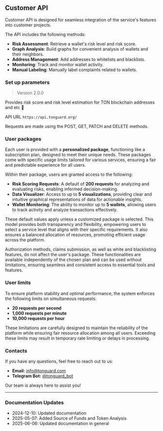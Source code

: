 ## Customer API

Customer API is designed for seamless integration of the service's features into customer projects.

The API includes the following methods:

- **Risk Assessment**: Retrieve a wallet's risk level and risk score.  
- **Graph Analysis**: Build graphs for convenient analysis of wallets and their neighbors.  
- **Address Management**: Add addresses to whitelists and blacklists.  
- **Monitoring**: Track and monitor wallet activity.  
- **Manual Labeling**: Manually label complaints related to wallets.  


### Set up parameters 

> Version 2.0.0

Provides risk score and risk level estimation for TON blockchain addresses and etc  🚀


API URL ```https://api.tonguard.org/```

Requests are made using the POST, GET, PATCH and DELETE methods.

### User packages
Each user is provided with a **personalized package**, functioning like a subscription plan, designed to meet 
their unique needs. These packages come with specific usage limits tailored for various services, ensuring a fair and predictable experience for all users.

Within their package, users are granted access to the following:

- **Risk Scoring Requests**: A default of **200 requests** for analyzing and evaluating risks, enabling informed 
decision-making.
- **Data Visualizer**: Access to up to **5 visualizations**, providing clear and intuitive graphical 
representations of data for actionable insights.
- **Wallet Monitoring**: The ability to monitor up to **5 wallets**, allowing users to track activity and 
analyze transactions effectively.

These default values apply unless a customized package is selected. This model provides both transparency and 
flexibility, empowering users to select a service level that aligns with their specific requirements. It also 
ensures a balanced allocation of resources, promoting efficient usage across the platform.

Authorization methods, claims submission, as well as white and blacklisting features, do not affect the user's package. 
These functionalities are available independently of the chosen plan and can be used without limitations, 
ensuring seamless and consistent access to essential tools and features.

### User limits
To ensure platform stability and optimal performance, the system enforces the following limits on simultaneous requests:
- **20 requests per second**  
- **1,000 requests per minute**  
- **10,000 requests per hour**

These limitations are carefully designed to maintain the reliability of the platform while ensuring fair resource allocation 
among all users. Exceeding these limits may result in temporary rate limiting or delays in processing.

### Contacts
If you have any questions, feel free to reach out to us:  
- **Email:** [info@tonguard.com](mailto:info@tonguard.com)  
- **Telegram Bot:** [@tonguard_bot](https://t.me/tonguard_bot)  

Our team is always here to assist you!

---

### Documentation Updates

- 2024-12-10: Updated documentation
- 2025-05-07: Added Source of Funds and Token Analysis
- 2025-06-06: Updated documentation in general
